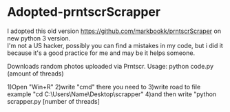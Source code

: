 # Adopted-prntscrScrapper
I adopted this old version https://github.com/markbookk/prntscrScraper on new python 3 version.\
I'm not a US hacker, possibly you can find a mistakes in my code, 
but i did it because it's a good practice for me and may be it helps someone.

Downloads random photos uploaded via Prntscr.
Usage: python code.py (amount of threads)

1)Open "Win+R" 2)write "cmd" there you need to 3)write road to file example "cd C:\Users\Name\Desktop\scrapper" 4)and then write "python scrapper.py [number of threads]
